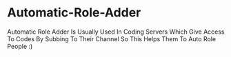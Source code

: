 # Automatic-Role-Adder
Automatic Role Adder Is Usually Used In Coding Servers Which Give Access To Codes By Subbing To Their Channel So This Helps Them To Auto Role People :)
